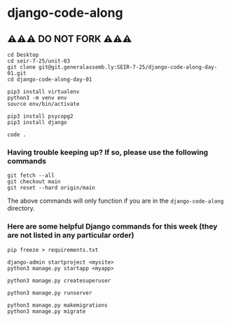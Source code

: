 # django-code-along

## ⚠️⚠️⚠️ DO NOT FORK ⚠️⚠️⚠️

```
cd Desktop
cd seir-7-25/unit-03
git clone git@git.generalassemb.ly:SEIR-7-25/django-code-along-day-01.git
cd django-code-along-day-01

pip3 install virtualenv
python3 -m venv env
source env/bin/activate

pip3 install psycopg2
pip3 install django

code .
```

### Having trouble keeping up? If so, please use the following commands

```
git fetch --all
git checkout main
git reset --hard origin/main
```

The above commands will only function if you are in the `django-code-along` directory.

### Here are some helpful Django commands for this week (they are not listed in any particular order)

```
pip freeze > requirements.txt

django-admin startproject <mysite>
python3 manage.py startapp <myapp>

python3 manage.py createsuperuser

python3 manage.py runserver

python3 manage.py makemigrations
python3 manage.py migrate
```
